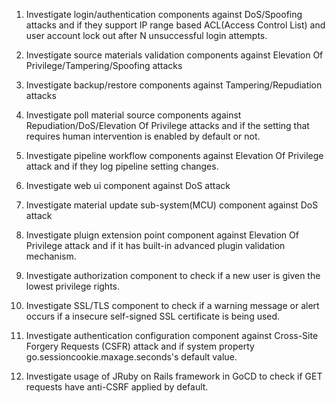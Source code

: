 1. Investigate login/authentication components against DoS/Spoofing attacks and if they support IP range based ACL(Access Control List) and user account lock out after N unsuccessful login attempts.

2. Investigate source materials validation components against Elevation Of Privilege/Tampering/Spoofing attacks

3. Investigate backup/restore components against Tampering/Repudiation attacks

4. Investigate poll material source components against Repudiation/DoS/Elevation Of Privilege attacks and if the setting that requires human intervention is enabled by default or not.

5. Investigate pipeline workflow components against Elevation Of Privilege attack and if they log pipeline setting changes. 

6. Investigate web ui component against DoS attack

7. Investigate material update sub-system(MCU) component against DoS attack

8. Investigate pluign extension point component against Elevation Of Privilege attack and if it has built-in advanced plugin validation mechanism.

9. Investigate authorization component to check if a new user is given the lowest privilege rights.

10. Investigate SSL/TLS component to check if a warning message or alert occurs if a insecure self-signed SSL certificate is being used.

11. Investigate authentication configuration component against Cross-Site Forgery Requests (CSFR) attack and if system property go.sessioncookie.maxage.seconds's default value.

12. Investigate usage of JRuby on Rails framework in GoCD to check if GET requests have anti-CSRF applied by default.
